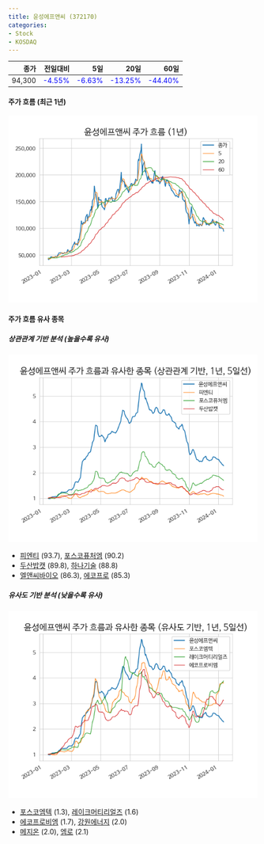 ```yaml
---
title: 윤성에프앤씨 (372170)
categories:
- Stock
- KOSDAQ
---
```


|종가|전일대비|5일|20일|60일|
|---:|-------:|--:|---:|---:|
|94,300|<span style="color: blue">-4.55%</span>|<span style="color: blue">-6.63%</span>|<span style="color: blue">-13.25%</span>|<span style="color: blue">-44.40%</span>|

<!-- more -->


#### 주가 흐름 (최근 1년)
![372170](/assets/images/stock/372170.png)


#### 주가 흐름 유사 종목


##### 상관관계 기반 분석 (높을수록 유사)
![372170](/assets/images/stock/372170_corr.png)
- [피엔티](/137400/) (93.7), [포스코퓨처엠](/003670/) (90.2)
- [두산밥캣](/241560/) (89.8), [하나기술](/299030/) (88.8)
- [엘앤씨바이오](/290650/) (86.3), [에코프로](/086520/) (85.3)


##### 유사도 기반 분석 (낮을수록 유사)	
![372170](/assets/images/stock/372170_sim.png)
- [포스코엠텍](/009520/) (1.3), [레이크머티리얼즈](/281740/) (1.6)
- [에코프로비엠](/247540/) (1.7), [강원에너지](/114190/) (2.0)
- [메지온](/140410/) (2.0), [엠로](/058970/) (2.1)